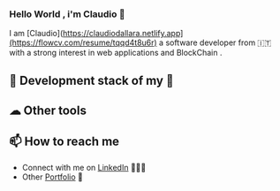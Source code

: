 ### Hello World , i'm Claudio 👋

<!--
**giuppiF/giuppiF** is a ✨ _special_ ✨ repository because its `README.md` (this file) appears on your GitHub profile.
-->

I am [Claudio](https://claudiodallara.netlify.app](https://flowcv.com/resume/tqqd4t8u6r)
a software developer from 🇮🇹 with a strong interest in
web applications and BlockChain .

## 🧰 Development stack of my :purple_heart:

<!-- <p align="left">
    <img src="https://img.shields.io/badge/TypeScript-007ACC?style=for-the-badge&logo=typescript&logoColor=white" />
    <img src="https://img.shields.io/badge/React-01ADD8?style=for-the-badge&logo=react&logoColor=white" />
        <img src="https://img.shields.io/badge/GraphQL-E10098?style=for-the-badge&logo=graphql&logoColor=white" />
        <img src="https://img.shields.io/badge/Next.js-000000?style=for-the-badge&logo=nextdotjs&logoColor=white" />

</p> -->

## ☁ ️Other tools

<!-- <p align="left">
     <img src="https://img.shields.io/badge/Node.js-43853D?style=for-the-badge&logo=node.js&logoColor=white" />
    <img src="https://img.shields.io/badge/Git-F05032?style=for-the-badge&logo=git&logoColor=white" />
    <img src="https://img.shields.io/badge/Docker-0073ec?style=for-the-badge&logo=docker&logoColor=white" />
    <img src="https://img.shields.io/badge/Kubernetes-326CE5?style=for-the-badge&logo=kubernetes&logoColor=white" />
</p> -->

## 📫 How to reach me

- Connect with me on [LinkedIn](https://www.linkedin.com/in/claudio-dall-ara-730aa0302/) 👨🏻‍💻
- Other [Portfolio](https://claudiodallara.netlify.app/) :satellite:
